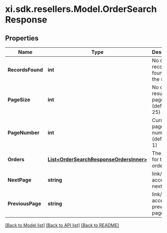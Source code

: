 # xi.sdk.resellers.Model.OrderSearchResponse

## Properties

Name | Type | Description | Notes
------------ | ------------- | ------------- | -------------
**RecordsFound** | **int** | No of recourds found for the search. | [optional] 
**PageSize** | **int** | No of results per page.(default is 25) | [optional] 
**PageNumber** | **int** | Current page number.(default is 1) | [optional] 
**Orders** | [**List&lt;OrderSearchResponseOrdersInner&gt;**](OrderSearchResponseOrdersInner.md) | The details for the order. | [optional] 
**NextPage** | **string** | link/URL for accessing next page. | [optional] 
**PreviousPage** | **string** | link/URL for accessing previous page. | [optional] 

[[Back to Model list]](../README.md#documentation-for-models) [[Back to API list]](../README.md#documentation-for-api-endpoints) [[Back to README]](../README.md)

